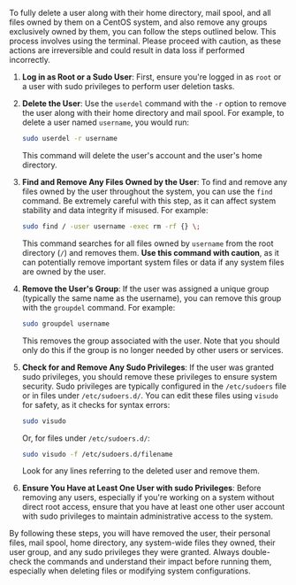 To fully delete a user along with their home directory, mail spool, and all files owned by them on a CentOS system, and also remove any groups exclusively owned by them, you can follow the steps outlined below. This process involves using the terminal. Please proceed with caution, as these actions are irreversible and could result in data loss if performed incorrectly.

1. **Log in as Root or a Sudo User**: First, ensure you're logged in as `root` or a user with sudo privileges to perform user deletion tasks.

2. **Delete the User**: Use the `userdel` command with the `-r` option to remove the user along with their home directory and mail spool. For example, to delete a user named `username`, you would run:
   ```sh
   sudo userdel -r username
   ```
   This command will delete the user's account and the user's home directory.

3. **Find and Remove Any Files Owned by the User**: To find and remove any files owned by the user throughout the system, you can use the `find` command. Be extremely careful with this step, as it can affect system stability and data integrity if misused. For example:
   ```sh
   sudo find / -user username -exec rm -rf {} \;
   ```
   This command searches for all files owned by `username` from the root directory (`/`) and removes them. **Use this command with caution**, as it can potentially remove important system files or data if any system files are owned by the user.

4. **Remove the User's Group**: If the user was assigned a unique group (typically the same name as the username), you can remove this group with the `groupdel` command. For example:
   ```sh
   sudo groupdel username
   ```
   This removes the group associated with the user. Note that you should only do this if the group is no longer needed by other users or services.

5. **Check for and Remove Any Sudo Privileges**: If the user was granted sudo privileges, you should remove these privileges to ensure system security. Sudo privileges are typically configured in the `/etc/sudoers` file or in files under `/etc/sudoers.d/`. You can edit these files using `visudo` for safety, as it checks for syntax errors:
   ```sh
   sudo visudo
   ```
   Or, for files under `/etc/sudoers.d/`:
   ```sh
   sudo visudo -f /etc/sudoers.d/filename
   ```
   Look for any lines referring to the deleted user and remove them.

6. **Ensure You Have at Least One User with sudo Privileges**: Before removing any users, especially if you're working on a system without direct root access, ensure that you have at least one other user account with sudo privileges to maintain administrative access to the system.

By following these steps, you will have removed the user, their personal files, mail spool, home directory, any system-wide files they owned, their user group, and any sudo privileges they were granted. Always double-check the commands and understand their impact before running them, especially when deleting files or modifying system configurations.
